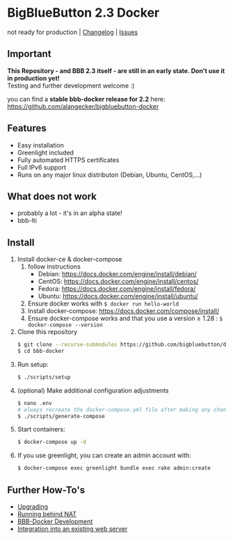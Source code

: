 # BigBlueButton 2.3 Docker

not ready for production | [Changelog](CHANGELOG.md) | [Issues](https://github.com/bigbluebutton/docker/issues)

## Important
**This Repository - and BBB 2.3 itself - are still in an early state. Don't use it in production yet!** \
Testing and further development welcome :)

you can find a **stable bbb-docker release for 2.2** here: https://github.com/alangecker/bigbluebutton-docker


## Features
- Easy installation
- Greenlight included
- Fully automated HTTPS certificates
- Full IPv6 support
- Runs on any major linux distributon (Debian, Ubuntu, CentOS,...)

## What does not work
- probably a lot - it's in an alpha state!
- bbb-lti

## Install
1. Install docker-ce & docker-compose
    1. follow instructions
        * Debian: https://docs.docker.com/engine/install/debian/
        * CentOS: https://docs.docker.com/engine/install/centos/
        * Fedora: https://docs.docker.com/engine/install/fedora/
        * Ubuntu: https://docs.docker.com/engine/install/ubuntu/
    2. Ensure docker works with `$ docker run hello-world`
    3. Install docker-compose: https://docs.docker.com/compose/install/
    4. Ensure docker-compose works and that you use a version ≥ 1.28 : `$ docker-compose --version`
2. Clone this repository
   ```sh
   $ git clone --recurse-submodules https://github.com/bigbluebutton/docker.git bbb-docker
   $ cd bbb-docker
   ```
3. Run setup:
   ```bash
   $ ./scripts/setup
   ```
4. (optional) Make additional configuration adjustments
   ```bash
   $ nano .env
   # always recreate the docker-compose.yml file after making any changes
   $ ./scripts/generate-compose
   ```
5. Start containers:
    ```bash
    $ docker-compose up -d
    ```
6. If you use greenlight, you can create an admin account with:
    ```bash
    $ docker-compose exec greenlight bundle exec rake admin:create
    ```

## Further How-To's
- [Upgrading](docs/upgrading.md)
- [Running behind NAT](docs/behind-nat.md)
- [BBB-Docker Development](docs/development.md)
- [Integration into an existing web server](docs/existing-web-server.md)

